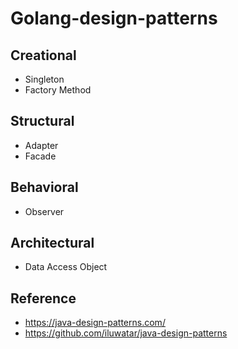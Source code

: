 # Golang-design-patterns

## Creational
- Singleton
- Factory Method

## Structural
- Adapter
- Facade

## Behavioral
- Observer

## Architectural
- Data Access Object

## Reference
- https://java-design-patterns.com/
- https://github.com/iluwatar/java-design-patterns